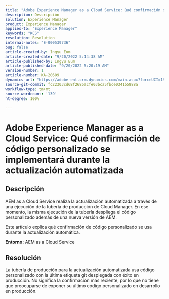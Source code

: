 ```yaml
---
title: "Adobe Experience Manager as a Cloud Service: Qué confirmación de código personalizado se implementará durante la actualización automatizada"
description: Descripción
solution: Experience Manager
product: Experience Manager
applies-to: "Experience Manager"
keywords: "KCS"
resolution: Resolution
internal-notes: "E-000539736"
bug: false
article-created-by: Ingyu Eum
article-created-date: "9/20/2022 5:14:38 AM"
article-published-by: Ingyu Eum
article-published-date: "9/20/2022 5:20:19 AM"
version-number: 1
article-number: KA-20609
dynamics-url: "https://adobe-ent.crm.dynamics.com/main.aspx?forceUCI=1&pagetype=entityrecord&etn=knowledgearticle&id=5c1eaf1a-a338-ed11-9db0-002248086a27"
source-git-commit: fc22303cd68f2685acfe03bca5fbce0341b5888a
workflow-type: tm+mt
source-wordcount: '139'
ht-degree: 100%

---
```


# Adobe Experience Manager as a Cloud Service: Qué confirmación de código personalizado se implementará durante la actualización automatizada

## Descripción


AEM as a Cloud Service realiza la actualización automatizada a través de una ejecución de la tubería de producción de Cloud Manager. En ese momento, la misma ejecución de la tubería despliega el código personalizado además de una nueva versión de AEM.

Este artículo explica qué confirmación de código personalizado se usa durante la actualización automática.

<b>Entorno:</b>
AEM as a Cloud Service


## Resolución


La tubería de producción para la actualización automatizada usa código personalizado con la última etiqueta git desplegada con éxito en producción. No significa la confirmación más reciente, por lo que no tiene que preocuparse de exponer su último código personalizado en desarrollo en producción.
